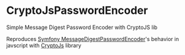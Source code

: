 # CryptoJsPasswordEncoder
Simple Message Digest Password Encoder with CryptoJS lib

Reproduces [Symfony MessageDigestPasswordEncoder](https://github.com/symfony/security-core/blob/master/Encoder/MessageDigestPasswordEncoder.php)'s behavior in javscript with [CryptoJs](https://code.google.com/p/crypto-js/) library

